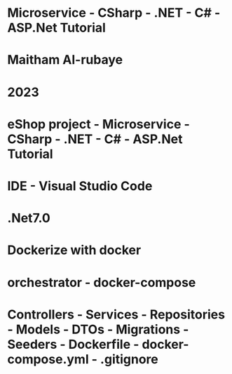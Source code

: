 # Microservice - CSharp - .NET - C# - ASP.Net Tutorial
# Maitham Al-rubaye
# 2023
# eShop project - Microservice - CSharp - .NET - C# - ASP.Net Tutorial
# IDE - Visual Studio Code
# .Net7.0
# Dockerize with docker
# orchestrator - docker-compose
# Controllers - Services - Repositories - Models - DTOs - Migrations - Seeders - Dockerfile - docker-compose.yml - .gitignore